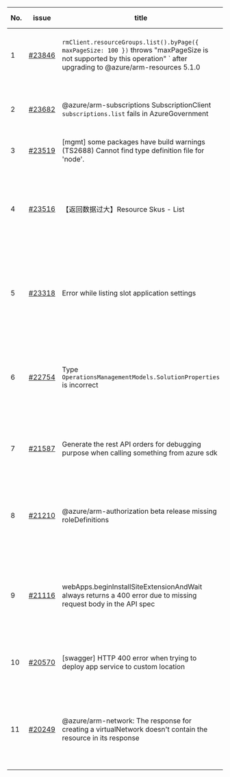 | No. | issue | title | labels | assignees | bot advice | created date |
| ------ | ------ | ------ | ------ | ------ | ------ | :-----: |
|1|[#23846](https://github.com/Azure/azure-sdk-for-js/issues/23846)|`rmClient.resourceGroups.list().byPage({ maxPageSize: 100 })` throws "maxPageSize is not supported by this operation" ` after upgrading to @azure/arm-resources 5.1.0|Mgmt, ARM, needs-author-feedback, no-recent-activity|qiaozha|new comment|2022-11-15|
|2|[#23682](https://github.com/Azure/azure-sdk-for-js/issues/23682)|@azure/arm-subscriptions SubscriptionClient `subscriptions.list` fails in AzureGovernment|question, customer-reported, Mgmt, Operations Management|qiaozha|new comment|2022-11-02|
|3|[#23519](https://github.com/Azure/azure-sdk-for-js/issues/23519)|[mgmt] some packages have build warnings (TS2688) Cannot find type definition file for 'node'.|Mgmt|qiaozha, kazrael2119||2022-10-14|
|4|[#23516](https://github.com/Azure/azure-sdk-for-js/issues/23516)|【返回数据过大】Resource Skus - List|customer-reported, Mgmt, Service Attention, feature-request, ARM - Core, needs-team-attention|qiaozha|new comment|2022-10-14|
|5|[#23318](https://github.com/Azure/azure-sdk-for-js/issues/23318)|Error while listing slot application settings  |question, customer-reported, Mgmt, App Services, Service Attention, needs-team-attention|qiaozha|new comment|2022-09-26|
|6|[#22754](https://github.com/Azure/azure-sdk-for-js/issues/22754)|Type `OperationsManagementModels.SolutionProperties` is incorrect|bug, customer-reported, Mgmt, Service Attention, Operations Management, needs-team-attention|qiaozha, xboxeer||2022-07-29|
|7|[#21587](https://github.com/Azure/azure-sdk-for-js/issues/21587)|Generate the rest API orders for debugging purpose when calling something from azure sdk|question, customer-reported, Mgmt, needs-team-attention|qiaozha|new comment|2022-04-25|
|8|[#21210](https://github.com/Azure/azure-sdk-for-js/issues/21210)|@azure/arm-authorization beta release missing roleDefinitions|question, customer-reported, Mgmt, Service Attention, Authorization, needs-team-attention|qiaozha||2022-04-05|
|9|[#21116](https://github.com/Azure/azure-sdk-for-js/issues/21116)|webApps.beginInstallSiteExtensionAndWait always returns a 400 error due to missing request body in the API spec|question, customer-reported, Mgmt, App Services, Service Attention, needs-team-attention|qiaozha|new comment|2022-03-30|
|10|[#20570](https://github.com/Azure/azure-sdk-for-js/issues/20570)|[swagger] HTTP 400 error when trying to deploy app service to custom location|Mgmt, App Services, Service Attention, needs-team-attention|qiaozha, MaryGao|new comment|2022-02-28|
|11|[#20249](https://github.com/Azure/azure-sdk-for-js/issues/20249)|@azure/arm-network: The response for creating a virtualNetwork doesn't contain the resource in its response|question, customer-reported, Mgmt, Service Attention, Network, needs-team-attention|qiaozha|new comment|2022-02-08|
